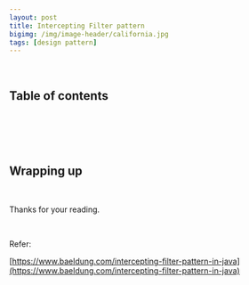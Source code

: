 ```yaml
---
layout: post
title: Intercepting Filter pattern
bigimg: /img/image-header/california.jpg
tags: [design pattern]
---
```





<br>

## Table of contents




<br>

## 





<br>

## Wrapping up




<br>

Thanks for your reading.

<br>

Refer:

[https://www.baeldung.com/intercepting-filter-pattern-in-java](https://www.baeldung.com/intercepting-filter-pattern-in-java)